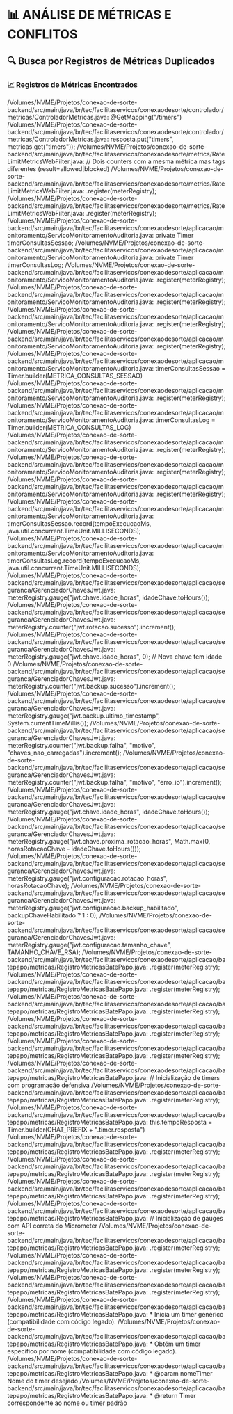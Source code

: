 # 📊 ANÁLISE DE MÉTRICAS E CONFLITOS

## 🔍 Busca por Registros de Métricas Duplicados

### 📈 Registros de Métricas Encontrados

/Volumes/NVME/Projetos/conexao-de-sorte-backend/src/main/java/br/tec/facilitaservicos/conexaodesorte/controlador/metricas/ControladorMetricas.java:    @GetMapping("/timers")
/Volumes/NVME/Projetos/conexao-de-sorte-backend/src/main/java/br/tec/facilitaservicos/conexaodesorte/controlador/metricas/ControladorMetricas.java:            resposta.put("timers", metricas.get("timers"));
/Volumes/NVME/Projetos/conexao-de-sorte-backend/src/main/java/br/tec/facilitaservicos/conexaodesorte/metrics/RateLimitMetricsWebFilter.java:        // Dois counters com a mesma métrica mas tags diferentes (result=allowed|blocked)
/Volumes/NVME/Projetos/conexao-de-sorte-backend/src/main/java/br/tec/facilitaservicos/conexaodesorte/metrics/RateLimitMetricsWebFilter.java:                .register(meterRegistry);
/Volumes/NVME/Projetos/conexao-de-sorte-backend/src/main/java/br/tec/facilitaservicos/conexaodesorte/metrics/RateLimitMetricsWebFilter.java:                .register(meterRegistry);
/Volumes/NVME/Projetos/conexao-de-sorte-backend/src/main/java/br/tec/facilitaservicos/conexaodesorte/aplicacao/monitoramento/ServicoMonitoramentoAuditoria.java:    private Timer timerConsultasSessao;
/Volumes/NVME/Projetos/conexao-de-sorte-backend/src/main/java/br/tec/facilitaservicos/conexaodesorte/aplicacao/monitoramento/ServicoMonitoramentoAuditoria.java:    private Timer timerConsultasLog;
/Volumes/NVME/Projetos/conexao-de-sorte-backend/src/main/java/br/tec/facilitaservicos/conexaodesorte/aplicacao/monitoramento/ServicoMonitoramentoAuditoria.java:                .register(meterRegistry);
/Volumes/NVME/Projetos/conexao-de-sorte-backend/src/main/java/br/tec/facilitaservicos/conexaodesorte/aplicacao/monitoramento/ServicoMonitoramentoAuditoria.java:                .register(meterRegistry);
/Volumes/NVME/Projetos/conexao-de-sorte-backend/src/main/java/br/tec/facilitaservicos/conexaodesorte/aplicacao/monitoramento/ServicoMonitoramentoAuditoria.java:                .register(meterRegistry);
/Volumes/NVME/Projetos/conexao-de-sorte-backend/src/main/java/br/tec/facilitaservicos/conexaodesorte/aplicacao/monitoramento/ServicoMonitoramentoAuditoria.java:                .register(meterRegistry);
/Volumes/NVME/Projetos/conexao-de-sorte-backend/src/main/java/br/tec/facilitaservicos/conexaodesorte/aplicacao/monitoramento/ServicoMonitoramentoAuditoria.java:        timerConsultasSessao = Timer.builder(METRICA_CONSULTAS_SESSAO)
/Volumes/NVME/Projetos/conexao-de-sorte-backend/src/main/java/br/tec/facilitaservicos/conexaodesorte/aplicacao/monitoramento/ServicoMonitoramentoAuditoria.java:                .register(meterRegistry);
/Volumes/NVME/Projetos/conexao-de-sorte-backend/src/main/java/br/tec/facilitaservicos/conexaodesorte/aplicacao/monitoramento/ServicoMonitoramentoAuditoria.java:        timerConsultasLog = Timer.builder(METRICA_CONSULTAS_LOG)
/Volumes/NVME/Projetos/conexao-de-sorte-backend/src/main/java/br/tec/facilitaservicos/conexaodesorte/aplicacao/monitoramento/ServicoMonitoramentoAuditoria.java:                .register(meterRegistry);
/Volumes/NVME/Projetos/conexao-de-sorte-backend/src/main/java/br/tec/facilitaservicos/conexaodesorte/aplicacao/monitoramento/ServicoMonitoramentoAuditoria.java:                .register(meterRegistry);
/Volumes/NVME/Projetos/conexao-de-sorte-backend/src/main/java/br/tec/facilitaservicos/conexaodesorte/aplicacao/monitoramento/ServicoMonitoramentoAuditoria.java:                .register(meterRegistry);
/Volumes/NVME/Projetos/conexao-de-sorte-backend/src/main/java/br/tec/facilitaservicos/conexaodesorte/aplicacao/monitoramento/ServicoMonitoramentoAuditoria.java:        timerConsultasSessao.record(tempoExecucaoMs, java.util.concurrent.TimeUnit.MILLISECONDS);
/Volumes/NVME/Projetos/conexao-de-sorte-backend/src/main/java/br/tec/facilitaservicos/conexaodesorte/aplicacao/monitoramento/ServicoMonitoramentoAuditoria.java:        timerConsultasLog.record(tempoExecucaoMs, java.util.concurrent.TimeUnit.MILLISECONDS);
/Volumes/NVME/Projetos/conexao-de-sorte-backend/src/main/java/br/tec/facilitaservicos/conexaodesorte/aplicacao/seguranca/GerenciadorChavesJwt.java:            meterRegistry.gauge("jwt.chave.idade_horas", idadeChave.toHours());
/Volumes/NVME/Projetos/conexao-de-sorte-backend/src/main/java/br/tec/facilitaservicos/conexaodesorte/aplicacao/seguranca/GerenciadorChavesJwt.java:        meterRegistry.counter("jwt.rotacao.sucesso").increment();
/Volumes/NVME/Projetos/conexao-de-sorte-backend/src/main/java/br/tec/facilitaservicos/conexaodesorte/aplicacao/seguranca/GerenciadorChavesJwt.java:        meterRegistry.gauge("jwt.chave.idade_horas", 0); // Nova chave tem idade 0
/Volumes/NVME/Projetos/conexao-de-sorte-backend/src/main/java/br/tec/facilitaservicos/conexaodesorte/aplicacao/seguranca/GerenciadorChavesJwt.java:                meterRegistry.counter("jwt.backup.sucesso").increment();
/Volumes/NVME/Projetos/conexao-de-sorte-backend/src/main/java/br/tec/facilitaservicos/conexaodesorte/aplicacao/seguranca/GerenciadorChavesJwt.java:                meterRegistry.gauge("jwt.backup.ultimo_timestamp", System.currentTimeMillis());
/Volumes/NVME/Projetos/conexao-de-sorte-backend/src/main/java/br/tec/facilitaservicos/conexaodesorte/aplicacao/seguranca/GerenciadorChavesJwt.java:                meterRegistry.counter("jwt.backup.falha", "motivo", "chaves_nao_carregadas").increment();
/Volumes/NVME/Projetos/conexao-de-sorte-backend/src/main/java/br/tec/facilitaservicos/conexaodesorte/aplicacao/seguranca/GerenciadorChavesJwt.java:            meterRegistry.counter("jwt.backup.falha", "motivo", "erro_io").increment();
/Volumes/NVME/Projetos/conexao-de-sorte-backend/src/main/java/br/tec/facilitaservicos/conexaodesorte/aplicacao/seguranca/GerenciadorChavesJwt.java:            meterRegistry.gauge("jwt.chave.idade_horas", idadeChave.toHours());
/Volumes/NVME/Projetos/conexao-de-sorte-backend/src/main/java/br/tec/facilitaservicos/conexaodesorte/aplicacao/seguranca/GerenciadorChavesJwt.java:            meterRegistry.gauge("jwt.chave.proxima_rotacao_horas", Math.max(0, horasRotacaoChave - idadeChave.toHours()));
/Volumes/NVME/Projetos/conexao-de-sorte-backend/src/main/java/br/tec/facilitaservicos/conexaodesorte/aplicacao/seguranca/GerenciadorChavesJwt.java:        meterRegistry.gauge("jwt.configuracao.rotacao_horas", horasRotacaoChave);
/Volumes/NVME/Projetos/conexao-de-sorte-backend/src/main/java/br/tec/facilitaservicos/conexaodesorte/aplicacao/seguranca/GerenciadorChavesJwt.java:        meterRegistry.gauge("jwt.configuracao.backup_habilitado", backupChaveHabilitado ? 1 : 0);
/Volumes/NVME/Projetos/conexao-de-sorte-backend/src/main/java/br/tec/facilitaservicos/conexaodesorte/aplicacao/seguranca/GerenciadorChavesJwt.java:        meterRegistry.gauge("jwt.configuracao.tamanho_chave", TAMANHO_CHAVE_RSA);
/Volumes/NVME/Projetos/conexao-de-sorte-backend/src/main/java/br/tec/facilitaservicos/conexaodesorte/aplicacao/batepapo/metricas/RegistroMetricasBatePapo.java:                .register(meterRegistry);
/Volumes/NVME/Projetos/conexao-de-sorte-backend/src/main/java/br/tec/facilitaservicos/conexaodesorte/aplicacao/batepapo/metricas/RegistroMetricasBatePapo.java:                .register(meterRegistry);
/Volumes/NVME/Projetos/conexao-de-sorte-backend/src/main/java/br/tec/facilitaservicos/conexaodesorte/aplicacao/batepapo/metricas/RegistroMetricasBatePapo.java:                .register(meterRegistry);
/Volumes/NVME/Projetos/conexao-de-sorte-backend/src/main/java/br/tec/facilitaservicos/conexaodesorte/aplicacao/batepapo/metricas/RegistroMetricasBatePapo.java:                .register(meterRegistry);
/Volumes/NVME/Projetos/conexao-de-sorte-backend/src/main/java/br/tec/facilitaservicos/conexaodesorte/aplicacao/batepapo/metricas/RegistroMetricasBatePapo.java:                .register(meterRegistry);
/Volumes/NVME/Projetos/conexao-de-sorte-backend/src/main/java/br/tec/facilitaservicos/conexaodesorte/aplicacao/batepapo/metricas/RegistroMetricasBatePapo.java:        // Inicialização de timers com programação defensiva
/Volumes/NVME/Projetos/conexao-de-sorte-backend/src/main/java/br/tec/facilitaservicos/conexaodesorte/aplicacao/batepapo/metricas/RegistroMetricasBatePapo.java:                .register(meterRegistry);
/Volumes/NVME/Projetos/conexao-de-sorte-backend/src/main/java/br/tec/facilitaservicos/conexaodesorte/aplicacao/batepapo/metricas/RegistroMetricasBatePapo.java:        this.tempoResposta = Timer.builder(CHAT_PREFIX + ".timer.resposta")
/Volumes/NVME/Projetos/conexao-de-sorte-backend/src/main/java/br/tec/facilitaservicos/conexaodesorte/aplicacao/batepapo/metricas/RegistroMetricasBatePapo.java:                .register(meterRegistry);
/Volumes/NVME/Projetos/conexao-de-sorte-backend/src/main/java/br/tec/facilitaservicos/conexaodesorte/aplicacao/batepapo/metricas/RegistroMetricasBatePapo.java:                .register(meterRegistry);
/Volumes/NVME/Projetos/conexao-de-sorte-backend/src/main/java/br/tec/facilitaservicos/conexaodesorte/aplicacao/batepapo/metricas/RegistroMetricasBatePapo.java:                .register(meterRegistry);
/Volumes/NVME/Projetos/conexao-de-sorte-backend/src/main/java/br/tec/facilitaservicos/conexaodesorte/aplicacao/batepapo/metricas/RegistroMetricasBatePapo.java:        // Inicialização de gauges com API correta do Micrometer
/Volumes/NVME/Projetos/conexao-de-sorte-backend/src/main/java/br/tec/facilitaservicos/conexaodesorte/aplicacao/batepapo/metricas/RegistroMetricasBatePapo.java:                .register(meterRegistry);
/Volumes/NVME/Projetos/conexao-de-sorte-backend/src/main/java/br/tec/facilitaservicos/conexaodesorte/aplicacao/batepapo/metricas/RegistroMetricasBatePapo.java:                .register(meterRegistry);
/Volumes/NVME/Projetos/conexao-de-sorte-backend/src/main/java/br/tec/facilitaservicos/conexaodesorte/aplicacao/batepapo/metricas/RegistroMetricasBatePapo.java:                .register(meterRegistry);
/Volumes/NVME/Projetos/conexao-de-sorte-backend/src/main/java/br/tec/facilitaservicos/conexaodesorte/aplicacao/batepapo/metricas/RegistroMetricasBatePapo.java:     * Inicia um timer genérico (compatibilidade com código legado).
/Volumes/NVME/Projetos/conexao-de-sorte-backend/src/main/java/br/tec/facilitaservicos/conexaodesorte/aplicacao/batepapo/metricas/RegistroMetricasBatePapo.java:     * Obtém um timer específico por nome (compatibilidade com código legado).
/Volumes/NVME/Projetos/conexao-de-sorte-backend/src/main/java/br/tec/facilitaservicos/conexaodesorte/aplicacao/batepapo/metricas/RegistroMetricasBatePapo.java:     * @param nomeTimer Nome do timer desejado
/Volumes/NVME/Projetos/conexao-de-sorte-backend/src/main/java/br/tec/facilitaservicos/conexaodesorte/aplicacao/batepapo/metricas/RegistroMetricasBatePapo.java:     * @return Timer correspondente ao nome ou timer padrão
